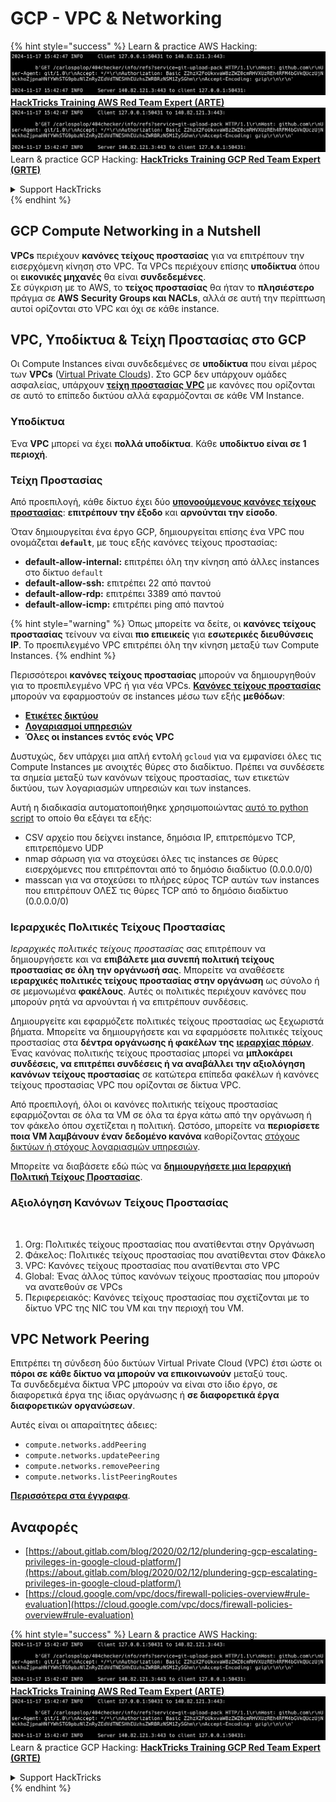 # GCP - VPC & Networking

{% hint style="success" %}
Learn & practice AWS Hacking:<img src="../../../../.gitbook/assets/image (1).png" alt="" data-size="line">[**HackTricks Training AWS Red Team Expert (ARTE)**](https://training.hacktricks.xyz/courses/arte)<img src="../../../../.gitbook/assets/image (1).png" alt="" data-size="line">\
Learn & practice GCP Hacking: <img src="../../../../.gitbook/assets/image (2).png" alt="" data-size="line">[**HackTricks Training GCP Red Team Expert (GRTE)**<img src="../../../../.gitbook/assets/image (2).png" alt="" data-size="line">](https://training.hacktricks.xyz/courses/grte)

<details>

<summary>Support HackTricks</summary>

* Check the [**subscription plans**](https://github.com/sponsors/carlospolop)!
* **Join the** 💬 [**Discord group**](https://discord.gg/hRep4RUj7f) or the [**telegram group**](https://t.me/peass) or **follow** us on **Twitter** 🐦 [**@hacktricks\_live**](https://twitter.com/hacktricks\_live)**.**
* **Share hacking tricks by submitting PRs to the** [**HackTricks**](https://github.com/carlospolop/hacktricks) and [**HackTricks Cloud**](https://github.com/carlospolop/hacktricks-cloud) github repos.

</details>
{% endhint %}

## **GCP Compute Networking in a Nutshell**

**VPCs** περιέχουν **κανόνες τείχους προστασίας** για να επιτρέπουν την εισερχόμενη κίνηση στο VPC. Τα VPCs περιέχουν επίσης **υποδίκτυα** όπου οι **εικονικές μηχανές** θα είναι **συνδεδεμένες**.\
Σε σύγκριση με το AWS, το **τείχος προστασίας** θα ήταν το **πλησιέστερο** πράγμα σε **AWS** **Security Groups και NACLs**, αλλά σε αυτή την περίπτωση αυτοί ορίζονται στο VPC και όχι σε κάθε instance.

## **VPC, Υποδίκτυα & Τείχη Προστασίας στο GCP**

Οι Compute Instances είναι συνδεδεμένες σε **υποδίκτυα** που είναι μέρος των **VPCs** ([Virtual Private Clouds](https://cloud.google.com/vpc/docs/vpc)). Στο GCP δεν υπάρχουν ομάδες ασφαλείας, υπάρχουν [**τείχη προστασίας VPC**](https://cloud.google.com/vpc/docs/firewalls) με κανόνες που ορίζονται σε αυτό το επίπεδο δικτύου αλλά εφαρμόζονται σε κάθε VM Instance.

### Υποδίκτυα

Ένα **VPC** μπορεί να έχει **πολλά υποδίκτυα**. Κάθε **υποδίκτυο είναι σε 1 περιοχή**.

### Τείχη Προστασίας

Από προεπιλογή, κάθε δίκτυο έχει δύο [**υπονοούμενους κανόνες τείχους προστασίας**](https://cloud.google.com/vpc/docs/firewalls#default\_firewall\_rules): **επιτρέπουν την έξοδο** και **αρνούνται την είσοδο**.

Όταν δημιουργείται ένα έργο GCP, δημιουργείται επίσης ένα VPC που ονομάζεται **`default`**, με τους εξής κανόνες τείχους προστασίας:

* **default-allow-internal:** επιτρέπει όλη την κίνηση από άλλες instances στο δίκτυο `default`
* **default-allow-ssh:** επιτρέπει 22 από παντού
* **default-allow-rdp:** επιτρέπει 3389 από παντού
* **default-allow-icmp:** επιτρέπει ping από παντού

{% hint style="warning" %}
Όπως μπορείτε να δείτε, οι **κανόνες τείχους προστασίας** τείνουν να είναι **πιο επιεικείς** για **εσωτερικές διευθύνσεις IP**. Το προεπιλεγμένο VPC επιτρέπει όλη την κίνηση μεταξύ των Compute Instances.
{% endhint %}

Περισσότεροι **κανόνες τείχους προστασίας** μπορούν να δημιουργηθούν για το προεπιλεγμένο VPC ή για νέα VPCs. [**Κανόνες τείχους προστασίας**](https://cloud.google.com/vpc/docs/firewalls) μπορούν να εφαρμοστούν σε instances μέσω των εξής **μεθόδων**:

* [**Ετικέτες δικτύου**](https://cloud.google.com/vpc/docs/add-remove-network-tags)
* [**Λογαριασμοί υπηρεσιών**](https://cloud.google.com/vpc/docs/firewalls#serviceaccounts)
* **Όλες οι instances εντός ενός VPC**

Δυστυχώς, δεν υπάρχει μια απλή εντολή `gcloud` για να εμφανίσει όλες τις Compute Instances με ανοιχτές θύρες στο διαδίκτυο. Πρέπει να συνδέσετε τα σημεία μεταξύ των κανόνων τείχους προστασίας, των ετικετών δικτύου, των λογαριασμών υπηρεσιών και των instances.

Αυτή η διαδικασία αυτοματοποιήθηκε χρησιμοποιώντας [αυτό το python script](https://gitlab.com/gitlab-com/gl-security/gl-redteam/gcp\_firewall\_enum) το οποίο θα εξάγει τα εξής:

* CSV αρχείο που δείχνει instance, δημόσια IP, επιτρεπόμενο TCP, επιτρεπόμενο UDP
* nmap σάρωση για να στοχεύσει όλες τις instances σε θύρες εισερχόμενες που επιτρέπονται από το δημόσιο διαδίκτυο (0.0.0.0/0)
* masscan για να στοχεύσει το πλήρες εύρος TCP αυτών των instances που επιτρέπουν ΟΛΕΣ τις θύρες TCP από το δημόσιο διαδίκτυο (0.0.0.0/0)

### Ιεραρχικές Πολιτικές Τείχους Προστασίας <a href="#hierarchical-firewall-policies" id="hierarchical-firewall-policies"></a>

_Ιεραρχικές πολιτικές τείχους προστασίας_ σας επιτρέπουν να δημιουργήσετε και να **επιβάλετε μια συνεπή πολιτική τείχους προστασίας σε όλη την οργάνωσή σας**. Μπορείτε να αναθέσετε **ιεραρχικές πολιτικές τείχους προστασίας στην οργάνωση** ως σύνολο ή σε μεμονωμένα **φακέλους**. Αυτές οι πολιτικές περιέχουν κανόνες που μπορούν ρητά να αρνούνται ή να επιτρέπουν συνδέσεις.

Δημιουργείτε και εφαρμόζετε πολιτικές τείχους προστασίας ως ξεχωριστά βήματα. Μπορείτε να δημιουργήσετε και να εφαρμόσετε πολιτικές τείχους προστασίας στα **δέντρα οργάνωσης ή φακέλων της** [**ιεραρχίας πόρων**](https://cloud.google.com/resource-manager/docs/cloud-platform-resource-hierarchy). Ένας κανόνας πολιτικής τείχους προστασίας μπορεί να **μπλοκάρει συνδέσεις, να επιτρέπει συνδέσεις ή να αναβάλλει την αξιολόγηση κανόνων τείχους προστασίας** σε κατώτερα επίπεδα φακέλων ή κανόνες τείχους προστασίας VPC που ορίζονται σε δίκτυα VPC.

Από προεπιλογή, όλοι οι κανόνες πολιτικής τείχους προστασίας εφαρμόζονται σε όλα τα VM σε όλα τα έργα κάτω από την οργάνωση ή τον φάκελο όπου σχετίζεται η πολιτική. Ωστόσο, μπορείτε να **περιορίσετε ποια VM λαμβάνουν έναν δεδομένο κανόνα** καθορίζοντας [στόχους δικτύων ή στόχους λογαριασμών υπηρεσιών](https://cloud.google.com/vpc/docs/firewall-policies#targets).

Μπορείτε να διαβάσετε εδώ πώς να [**δημιουργήσετε μια Ιεραρχική Πολιτική Τείχους Προστασίας**](https://cloud.google.com/vpc/docs/using-firewall-policies#gcloud).

### Αξιολόγηση Κανόνων Τείχους Προστασίας

<figure><img src="../../../../.gitbook/assets/image (2) (1).png" alt=""><figcaption></figcaption></figure>

1. Org: Πολιτικές τείχους προστασίας που ανατίθενται στην Οργάνωση
2. Φάκελος: Πολιτικές τείχους προστασίας που ανατίθενται στον Φάκελο
3. VPC: Κανόνες τείχους προστασίας που ανατίθενται στο VPC
4. Global: Ένας άλλος τύπος κανόνων τείχους προστασίας που μπορούν να ανατεθούν σε VPCs
5. Περιφερειακός: Κανόνες τείχους προστασίας που σχετίζονται με το δίκτυο VPC της NIC του VM και την περιοχή του VM.

## VPC Network Peering

Επιτρέπει τη σύνδεση δύο δικτύων Virtual Private Cloud (VPC) έτσι ώστε οι **πόροι σε κάθε δίκτυο να μπορούν να επικοινωνούν** μεταξύ τους.\
Τα συνδεδεμένα δίκτυα VPC μπορούν να είναι στο ίδιο έργο, σε διαφορετικά έργα της ίδιας οργάνωσης ή **σε διαφορετικά έργα διαφορετικών οργανώσεων**.

Αυτές είναι οι απαραίτητες άδειες:

* `compute.networks.addPeering`
* `compute.networks.updatePeering`
* `compute.networks.removePeering`
* `compute.networks.listPeeringRoutes`

[**Περισσότερα στα έγγραφα**](https://cloud.google.com/vpc/docs/vpc-peering).

## Αναφορές

* [https://about.gitlab.com/blog/2020/02/12/plundering-gcp-escalating-privileges-in-google-cloud-platform/](https://about.gitlab.com/blog/2020/02/12/plundering-gcp-escalating-privileges-in-google-cloud-platform/)
* [https://cloud.google.com/vpc/docs/firewall-policies-overview#rule-evaluation](https://cloud.google.com/vpc/docs/firewall-policies-overview#rule-evaluation)

{% hint style="success" %}
Learn & practice AWS Hacking:<img src="../../../../.gitbook/assets/image (1).png" alt="" data-size="line">[**HackTricks Training AWS Red Team Expert (ARTE)**](https://training.hacktricks.xyz/courses/arte)<img src="../../../../.gitbook/assets/image (1).png" alt="" data-size="line">\
Learn & practice GCP Hacking: <img src="../../../../.gitbook/assets/image (2).png" alt="" data-size="line">[**HackTricks Training GCP Red Team Expert (GRTE)**<img src="../../../../.gitbook/assets/image (2).png" alt="" data-size="line">](https://training.hacktricks.xyz/courses/grte)

<details>

<summary>Support HackTricks</summary>

* Check the [**subscription plans**](https://github.com/sponsors/carlospolop)!
* **Join the** 💬 [**Discord group**](https://discord.gg/hRep4RUj7f) or the [**telegram group**](https://t.me/peass) or **follow** us on **Twitter** 🐦 [**@hacktricks\_live**](https://twitter.com/hacktricks\_live)**.**
* **Share hacking tricks by submitting PRs to the** [**HackTricks**](https://github.com/carlospolop/hacktricks) and [**HackTricks Cloud**](https://github.com/carlospolop/hacktricks-cloud) github repos.

</details>
{% endhint %}
